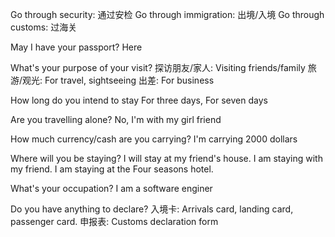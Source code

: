 Go through security: 通过安检
Go through immigration: 出境/入境
Go through customs: 过海关

May I have your passport? Here

What's your purpose of your visit? 
探访朋友/家人: Visiting friends/family
旅游/观光: For travel, sightseeing
出差: For business

How long do you intend to stay
For three days, For seven days

Are you travelling alone?
No, I'm with my girl friend

How much currency/cash are you carrying?
I'm carrying 2000 dollars

Where will you be staying?
I will stay at my friend's house.
I am staying with my friend.
I am staying at the Four seasons hotel.

What's your occupation?
I am a software enginer

Do you have anything to declare?
入境卡: Arrivals card, landing card, passenger card.
申报表: Customs declaration form

